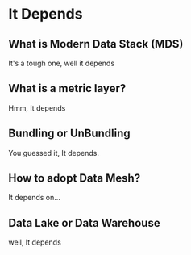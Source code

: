 # It Depends

## What is Modern Data Stack (MDS)
It's a tough one, well it depends

## What is a metric layer?
Hmm, It depends

## Bundling or UnBundling
You guessed it, It depends.

## How to adopt Data Mesh?
It depends on...

## Data Lake or Data Warehouse
well, It depends


